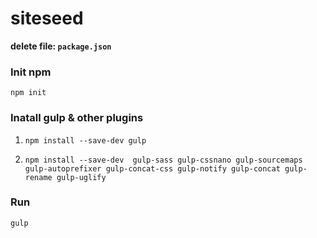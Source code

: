 # siteseed


**delete file:  `package.json`**

### Init npm
`npm init`

### Inatall gulp & other plugins
1. `npm install --save-dev gulp`

2. `npm install --save-dev  gulp-sass gulp-cssnano gulp-sourcemaps gulp-autoprefixer gulp-concat-css gulp-notify
gulp-concat gulp-rename gulp-uglify
`

### Run

 `gulp`